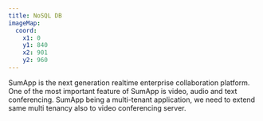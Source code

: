 ```yaml
---
title: NoSQL DB
imageMap:
  coord: 
    x1: 0 
    y1: 840 
    x2: 901
    y2: 960
---
```


SumApp is the next generation realtime enterprise collaboration platform. 
One of the most important feature of SumApp is video, audio and text conferencing. 
SumApp being a multi-tenant application, we need to extend same multi tenancy 
also to video conferencing server.